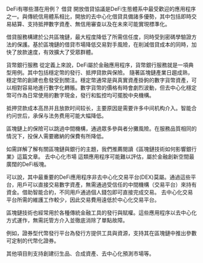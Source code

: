 DeFi有哪些潛在用例？
借貸
開放借貸協議是DeFi生態體系中最受歡迎的應用程序之一。與傳統信用體系相比，開放的去中心化借貸具備諸多優勢，其中包括即時交易結算、支持抵押數字資產、無信用審查以及在未來可能實現標準化。

借貸服務構建於公共區塊鏈，最大程度降低了所需信任度，同時受到密碼學驗證方法的保護。基於區塊鏈的借貸市場降低交易對手風險，在削減借貸成本的同時，加快了放款速度，有效擴大了受眾群體。

貨幣銀行服務
從定義上來說，DeFi屬於金融應用程序，貨幣銀行服務就是一項典型用例。其中包括穩定幣的發行、抵押貸款與保險。
隨著區塊鏈產業日趨成熟，穩定幣的創建也愈發受到關注。穩定幣通常是與真實資產掛鉤的數字貨幣資產，可以相對容易地進行數字化轉賬。數字貨幣的價格有時會劇烈波動，但去中心化穩定幣可作為日常使用的數字現金，發行和監控均可擺脫中央機構。

抵押贷款成本高昂并且放款时间较长，主要原因是需要许多中间机构介入。智能合约问世后，承保与法务费用可能大幅降低。

區塊鏈上的保險可以跳過中間機構，通過眾多參與者分攤風險。在服務品質相同的情況下，投保人需要繳納的保費有所降低。

如需詳解了解有關區塊鏈與銀行的主題，我們推薦閱讀《區塊鏈技術如何影響銀行業》這篇文章。
去中心化市場
這類應用程序可能難以評估，屬於金融創新空間最廣闊的DeFi板塊。

可以說，其中最重要的DeFi應用程序非去中心化交易平台(DEX)莫屬。通過這些平台，用戶可以直接交易數字資產，無需通過受信任的中間機構（交易平台）來持有資金。借助智能合約，不同用戶通過個人錢包即可直接完成交易。
去中心化交易平台所需的維護工作較少，因此交易費用遠低於中心化交易平台。

區塊鏈技術也經常用於各種傳統金融工具的發行與賦權。這些應用程序以去中心化方式運作，無需託管方介入並徹底消除了單點故障。

例如，證券型代幣發行平台為發行方提供工具與資源，支持其在區塊鏈中推出參數可定制的代幣化證券。

其他項目則支持創建衍生品、合成資產、去中心化預測市場等。
